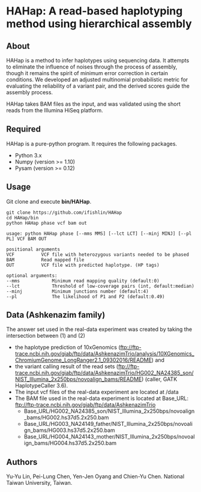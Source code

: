 # HAHap: A read-based haplotyping method using hierarchical assembly

About
---
HAHap is a method to infer haplotypes using sequencing data. It attempts to eliminate the influence of noises through the process of assembly, though it remains the spirit of minimum error correction in certain conditions. We developed an adjusted multinomial probabilistic metric for evaluating the reliability of a variant pair, and the derived scores guide the assembly process.

HAHap takes BAM files as the input, and was validated using the short reads from the Illumina HiSeq platform.



Required
---
HAHap is a pure-python program. It requires the following packages. 

* Python 3.x
* Numpy (version >= 1.10)
* Pysam (version >= 0.12)


Usage
---
Git clone and execute **bin/HAHap**.
```
git clone https://github.com/ifishlin/HAHap
cd HAHap/bin
python HAHap phase vcf bam out
```

```
usage: python HAHap phase [--mms MMS] [--lct LCT] [--minj MINJ] [--pl PL] VCF BAM OUT

positional arguments
VCF          VCF file with heterozygous variants needed to be phased
BAM          Read mapped file
OUT          VCF file with predicted haplotype. (HP tags)

optional arguments:
--mms            Minimum read mapping quality (default:0)
--lct            Threshold of low-coverage pairs (int, default:median)
--minj           Minimum junctions number (default:4)
--pl             The likelihood of P1 and P2 (default:0.49)        
```

Data (Ashkenazim family)
---
The answer set used in the real-data experiment was created by taking the intersection between (1) and (2)

* the haplotype prediction of 10xGenomics (ftp://ftp-trace.ncbi.nih.gov/giab/ftp/data/AshkenazimTrio/analysis/10XGenomics_ChromiumGenome_LongRanger2.1_09302016/README) and 
* the variant calling result of the read sets (ftp://ftp-trace.ncbi.nih.gov/giab/ftp/data/AshkenazimTrio/HG002_NA24385_son/NIST_Illumina_2x250bps/novoalign_bams/README) (caller, GATK HaplotypeCaller 3.6). 
* The input vcf files of the real-data experiment are located at /data
* The BAM file used in the real-data experiment is located at Base_URL: ftp://ftp-trace.ncbi.nih.gov/giab/ftp/data/AshkenazimTrio
    * Base_URL/HG002_NA24385_son/NIST_Illumina_2x250bps/novoalign_bams/HG002.hs37d5.2x250.bam
    * Base_URL/HG003_NA24149_father/NIST_Illumina_2x250bps/novoalign_bams/HG003.hs37d5.2x250.bam
    * Base_URL/HG004_NA24143_mother/NIST_Illumina_2x250bps/novoalign_bams/HG004.hs37d5.2x250.bam



Authors
---
Yu-Yu Lin, Pei-Lung Chen, Yen-Jen Oyang and Chien-Yu Chen. 
National Taiwan University, Taiwan.
